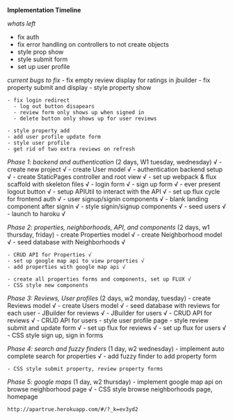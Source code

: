 **Implementation Timeline**

*whats left*
  - fix auth
  - fix error handling on controllers to not create objects
  - style prop show
  - style submit form
  - set up user profile

  *current bugs to fix*
    - fix empty review display for ratings in jbuilder
    - fix property submit and display
    - style property show

    - fix login redirect
      - log out button disapears
      - review form only shows up when signed in
      - delete button only shows up for user reviews

    - style property add
    - add user profile update form
    - style user profile
    - get rid of two extra reviews on refresh

  *Phase 1: backend and authentication* (2 days, W1 tuesday, wednesday) √
    - create new project √
    - create User model √
    - authentication backend setup √
    - create StaticPages controller and root view √
    - set up webpack & flux scaffold with skeleton files √
      - login form √
      - sign up form √
      - ever present logout button √
    - setup APIUtil to interact with the API √
    - set up flux cycle for frontend auth √
    - user signup/signin components √
    - blank landing component after signin √
    - style signin/signup components √
    - seed users √
    - launch to haroku √

  *Phase 2: properties, neighborhoods, API, and components* (2 days, w1 thursday, friday)
    - create Properties model √
    - create Neighborhood model √
    - seed database with Neighborhoods √

    - CRUD API for Properties √
    - set up google map api to view properties √
    - add properties with google map api √

    - create all properties forms and components, set up FLUX √
    - CSS style new components

  *Phase 3: Reviews, User profiles* (2 days, w2 monday, tuesday)
    - create Reviews model √
    - create Users model √
    - seed database with reviews for each user
    - JBuilder for reviews √
    - JBuilder for users √
    - CRUD API for reviews √
    - CRUD API for users
    - style user profile page
    - style review submit and update form √
    - set up flux for reviews √
    - set up flux for users √
    - CSS style sign up, sign in forms

  *Phase 4: search and fuzzy finders* (1 day, w2 wednesday)
    - implement auto complete search for properties √
    - add fuzzy finder to add property form

    - CSS style submit property, review property forms

  *Phase 5: google maps* (1 day, w2 thursday)
    - implement google map api on browse neighborhood page √
    - CSS style browse neighborhoods page, homepage

    http://apartrue.herokuapp.com/#/?_k=ev3yd2
